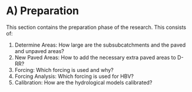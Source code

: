 # A) Preparation

This section contains the preparation phase of the research. This consists of:

1) Determine Areas: How large are the subsubcatchments and the paved and unpaved areas?
2) New Paved Areas: How to add the necessary extra paved areas to D-RR?
3) Forcing: Which forcing is used and why?
4) Forcing Analysis: Which forcing is used for HBV?
5) Calibration: How are the hydrological models calibrated?
